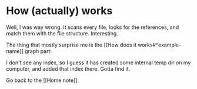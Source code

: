 # How (actually) works

Well, I was way wrong. It scans every file, looks for the references, and match them with the file structure. Interesting.

The thing that mostly surprise me is the [[How does it works#^example-name]] graph part:

I don't see any index, so I guess it has created some internal temp dir on my computer, and added that index there. Gotta find it.

Go back to the [[Home note]].